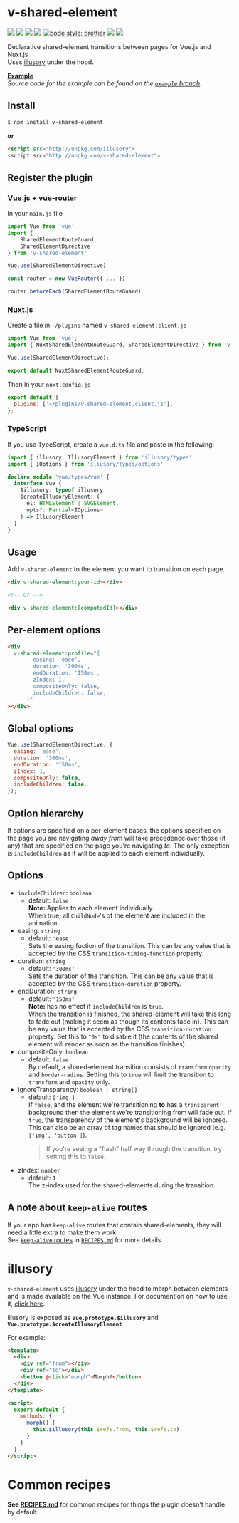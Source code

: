 # v-shared-element <!-- omit in toc -->

![](https://img.shields.io/github/issues-raw/justintaddei/v-shared-element.svg?style=flat)
![](https://img.shields.io/npm/v/v-shared-element.svg?style=flat)
![](https://img.shields.io/npm/dt/v-shared-element.svg?style=flat)
![](https://img.shields.io/npm/l/v-shared-element.svg?style=flat)
[![code style: prettier](https://img.shields.io/badge/code_style-prettier-ff69b4.svg?style=flat)](https://github.com/prettier/prettier)
![](https://img.shields.io/badge/language-typescript-blue.svg?style=flat)
![](https://img.shields.io/badge/status-awesome-red.svg?style=flat)

Declarative shared-element transitions between pages for Vue.js and Nuxt.js  
Uses [illusory](https://npmjs.com/package/illusory) under the hood. 

**[Example](https://justintaddei.github.io/v-shared-element/)**  
_Source code for the example can be found on the [`example` branch](https://github.com/justintaddei/v-shared-element/tree/example)._

## Install

```sh
$ npm install v-shared-element
```
**or**
```html
<script src="http://unpkg.com/illusory">
<script src="http://unpkg.com/v-shared-element">
```
## Register the plugin

### Vue.js + vue-router

In your `main.js` file

```js
import Vue from 'vue'
import {
    SharedElementRouteGuard,
    SharedElementDirective
} from 'v-shared-element'

Vue.use(SharedElementDirective)

const router = new VueRouter({ ... })

router.beforeEach(SharedElementRouteGuard)
```

### Nuxt.js

Create a file in `~/plugins` named `v-shared-element.client.js`

```js
import Vue from 'vue';
import { NuxtSharedElementRouteGuard, SharedElementDirective } from 'v-shared-element';

Vue.use(SharedElementDirective);

export default NuxtSharedElementRouteGuard;
```

Then in your `nuxt.config.js`

```js
export default {
  plugins: ['~/plugins/v-shared-element.client.js'],
};
```

### TypeScript
If you use TypeScript, create a `vue.d.ts` file and paste in the following:
```ts
import { illusory, IllusoryElement } from 'illusory/types'
import { IOptions } from 'illusory/types/options'

declare module 'vue/types/vue' {
  interface Vue {
    $illusory: typeof illusory
    $createIllusoryElement: (
      el: HTMLElement | SVGElement,
      opts?: Partial<IOptions>
    ) => IllusoryElement
  }
}
```

## Usage

Add `v-shared-element` to the element you want to transition on each page.

```html
<div v-shared-element:your-id></div>

<!-- Or -->

<div v-shared-element:[computedId]></div>
```

## Per-element options

```html
<div
  v-shared-element:profile="{
        easing: 'ease',
        duration: '300ms',
        endDuration: '150ms',
        zIndex: 1,
        compositeOnly: false,
        includeChildren: false,
      }"
></div>
```

## Global options

```js
Vue.use(SharedElementDirective, {
  easing: 'ease',
  duration: '300ms',
  endDuration: '150ms',
  zIndex: 1,
  compositeOnly: false,
  includeChildren: false,
});
```

## Option hierarchy

If options are specified on a per-element bases, the options specified on the page you are navigating *away from* will take precedence over those (if any) that are specified on the page you're navigating *to*. The only exception is `includeChildren` as it will be applied to each element individually.

## Options

- `includeChildren`: `boolean`  
  - default: `false`  
  **Note:** Applies to each element individually.   
  When true, all `ChildNode`'s of the element are included in the animation.
- easing: `string`
  - default: `'ease'`  
  Sets the easing fuction of the transition. This can be any value that is accepted by the CSS `transition-timing-function` property.
- duration: `string`
  - default: `'300ms'`  
  Sets the duration of the transition. This can be any value that is accepted by the CSS `transition-duration` property.
- endDuration: `string`
  - default: `'150ms'`  
  **Note:** has no effect if `includeChildren` is `true`.  
  When the transition is finished, the shared-element will take this long to fade out (making it seem as though its contents fade in). This can be any value that is accepted by the CSS `transition-duration` property. Set this to `"0s"` to disable it (the contents of the shared element will render as soon as the transition finishes).
- compositeOnly: `boolean`
  - default: `false`  
  By default, a shared-element transition consists of `transform` `opacity` and `border-radius`. Setting this to `true` will limit the transition to `transform` and `opacity` only.
- ignoreTransparency:	`boolean | string[]`
  - default: `['img']`  
  If `false`, and the element we're transitioning **to** has a `transparent` background then the element we're transitioning from will fade out. If `true`, the transparency of the element's background will be ignored. This can also be an array of tag names that should be ignored (e.g. `['img', 'button']`). 
    > If you're seeing a "flash" half way through the transition, try setting this to `false`.
- zIndex: `number`
  - default: `1`  
  The z-index used for the shared-elements during the transition.

## A note about `keep-alive` routes

If your app has `keep-alive` routes that contain shared-elements, they will need a little extra to make them work.  
See [`keep-alive` routes](https://github.com/justintaddei/v-shared-element/blob/master/RECIPES.md#routes-with-keep-alive) in [`RECIPES.md`](https://github.com/justintaddei/v-shared-element/blob/master/RECIPES.md) for more details.

# illusory

`v-shared-element` uses [illusory](https://npmjs.com/package/illusory) under the hood to morph between elements and is made available on the Vue instance. For documention on how to use it, [click here](https://npmjs.com/package/illusory).

illusory is exposed as **`Vue.prototype.$illusory`** and **`Vue.prototype.$createIllusoryElement`**

For example:
```html
<template>
  <div>
    <div ref="from"></div>
    <div ref="to"></div>
    <button @click="morph">Morph!</button>
  </div>
</template>

<script>
  export default {
    methods: {
      morph() {
        this.$illusory(this.$refs.from, this.$refs.to)
      }
    }
  }
</script>
```


# Common recipes

**See [RECIPES.md](https://github.com/justintaddei/v-shared-element/tree/master/RECIPES.md)** for common recipes for things the plugin doesn't handle by default.
